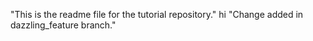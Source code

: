 
"This is the readme file for the tutorial repository."
hi
"Change added in dazzling_feature branch."

